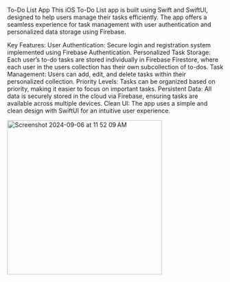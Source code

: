 To-Do List App
This iOS To-Do List app is built using Swift and SwiftUI, designed to help users manage their tasks efficiently. The app offers a seamless experience for task management with user authentication and personalized data storage using Firebase.

Key Features:
User Authentication: Secure login and registration system implemented using Firebase Authentication.
Personalized Task Storage: Each user’s to-do tasks are stored individually in Firebase Firestore, where each user in the users collection has their own subcollection of to-dos.
Task Management: Users can add, edit, and delete tasks within their personalized collection.
Priority Levels: Tasks can be organized based on priority, making it easier to focus on important tasks.
Persistent Data: All data is securely stored in the cloud via Firebase, ensuring tasks are available across multiple devices.
Clean UI: The app uses a simple and clean design with SwiftUI for an intuitive user experience.

<img width="360" alt="Screenshot 2024-09-06 at 11 52 09 AM" src="https://github.com/user-attachments/assets/639c8293-c2c5-4eb4-838c-a936381b2ddf">
